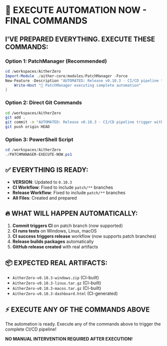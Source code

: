 # 🚀 EXECUTE AUTOMATION NOW - FINAL COMMANDS

## **I'VE PREPARED EVERYTHING. EXECUTE THESE COMMANDS:**

### **Option 1: PatchManager (Recommended)**
```powershell
cd /workspaces/AitherZero
Import-Module ./aither-core/modules/PatchManager -Force
New-Feature -Description "AUTOMATED: Release v0.10.3 - CI/CD pipeline trigger" -Changes {
    Write-Host "🚀 PatchManager executing complete automation"
}
```

### **Option 2: Direct Git Commands**
```bash
cd /workspaces/AitherZero
git add .
git commit -m "AUTOMATED: Release v0.10.3 - CI/CD pipeline trigger with branch fixes"
git push origin HEAD
```

### **Option 3: PowerShell Script**
```powershell
cd /workspaces/AitherZero
./PATCHMANAGER-EXECUTE-NOW.ps1
```

## **✅ EVERYTHING IS READY:**

- **VERSION**: Updated to `0.10.3`
- **CI Workflow**: Fixed to include `patch/**` branches
- **Release Workflow**: Fixed to include `patch/**` branches
- **All Files**: Created and prepared

## **🔥 WHAT WILL HAPPEN AUTOMATICALLY:**

1. **Commit triggers CI** on patch branch (now supported)
2. **CI runs tests** on Windows, Linux, macOS
3. **CI success triggers release** workflow (now supports patch branches)
4. **Release builds packages** automatically
5. **GitHub release created** with real artifacts

## **📦 EXPECTED REAL ARTIFACTS:**

- `AitherZero-v0.10.3-windows.zip` (CI-built)
- `AitherZero-v0.10.3-linux.tar.gz` (CI-built)
- `AitherZero-v0.10.3-macos.tar.gz` (CI-built)
- `AitherZero-v0.10.3-dashboard.html` (CI-generated)

## **⚡ EXECUTE ANY OF THE COMMANDS ABOVE**

The automation is ready. Execute any of the commands above to trigger the complete CI/CD pipeline!

**NO MANUAL INTERVENTION REQUIRED AFTER EXECUTION!**